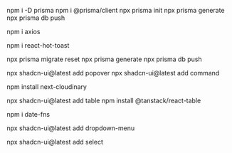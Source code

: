 npm i -D prisma
npm i @prisma/client
npx prisma init
npx prisma generate
npx prisma db push

npm i axios

npm i react-hot-toast

npx prisma migrate reset
npx prisma generate
npx prisma db push

npx shadcn-ui@latest add popover
npx shadcn-ui@latest add command

npm install next-cloudinary

npx shadcn-ui@latest add table
npm install @tanstack/react-table

 npm i date-fns

 npx shadcn-ui@latest add dropdown-menu

npx shadcn-ui@latest add select
